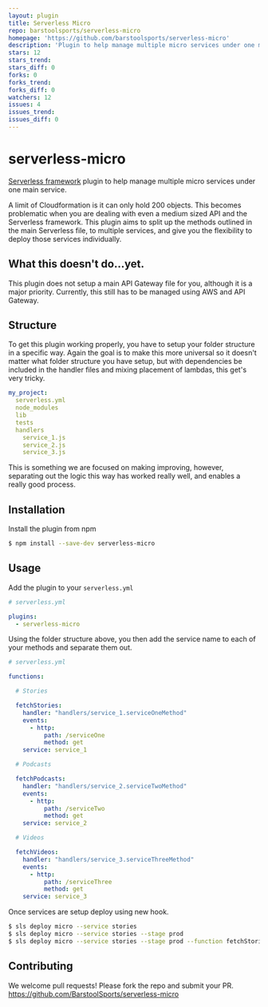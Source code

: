 ```yaml
---
layout: plugin
title: Serverless Micro
repo: barstoolsports/serverless-micro
homepage: 'https://github.com/barstoolsports/serverless-micro'
description: 'Plugin to help manage multiple micro services under one main service.'
stars: 12
stars_trend: 
stars_diff: 0
forks: 0
forks_trend: 
forks_diff: 0
watchers: 12
issues: 4
issues_trend: 
issues_diff: 0
---
```



# serverless-micro

[Serverless framework](https://www.serverless.com) plugin to help manage multiple micro services under one main service.  

A limit of Cloudformation is it can only hold 200 objects.  This becomes problematic when you are dealing with even a medium sized API and the Serverless framework.  This plugin aims to split up the methods outlined in the main Serverless file, to multiple services, and give you the flexibility to deploy those services individually.

## What this doesn't do...yet.

This plugin does not setup a main API Gateway file for you, although it is a major priority.  Currently, this still has to be managed using AWS and API Gateway.

## Structure

To get this plugin working properly, you have to setup your folder structure in a specific way.  Again the goal is to make this more universal so it doesn't matter what folder structure you have setup, but with dependencies be included in the handler files and mixing placement of lambdas, this get's very tricky.

```yaml
my_project:
  serverless.yml
  node_modules
  lib
  tests
  handlers
    service_1.js
    service_2.js
    service_3.js
```

This is something we are focused on making improving, however, separating out the logic this way has worked really well, and enables a really good process.

## Installation

Install the plugin from npm

```bash
$ npm install --save-dev serverless-micro
```

## Usage

Add the plugin to your `serverless.yml`

```yaml
# serverless.yml

plugins:
  - serverless-micro
```

Using the folder structure above, you then add the service name to each of your methods and separate them out.

```yaml
# serverless.yml

functions:

  # Stories

  fetchStories:
    handler: "handlers/service_1.serviceOneMethod"
    events:
      - http:
          path: /serviceOne
          method: get
    service: service_1

  # Podcasts

  fetchPodcasts:
    handler: "handlers/service_2.serviceTwoMethod"
    events:
      - http:
          path: /serviceTwo
          method: get
    service: service_2

  # Videos

  fetchVideos:
    handler: "handlers/service_3.serviceThreeMethod"
    events:
      - http:
          path: /serviceThree
          method: get
    service: service_3

```

Once services are setup deploy using new hook.

```bash
$ sls deploy micro --service stories
$ sls deploy micro --service stories --stage prod
$ sls deploy micro --service stories --stage prod --function fetchStories
```

## Contributing

We welcome pull requests! Please fork the repo and submit your PR.
https://github.com/BarstoolSports/serverless-micro
